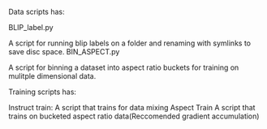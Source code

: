 
Data scripts has:

BLIP_label.py

A script for running blip labels on a folder and renaming with symlinks to save disc space.
BIN_ASPECT.py

A script for binning a dataset into aspect ratio buckets for training on mulitple dimensional data.

Training scripts has:

Instruct train:
A script that trains for data mixing
Aspect Train
A script that trains on bucketed aspect ratio data(Reccomended gradient accumulation)
